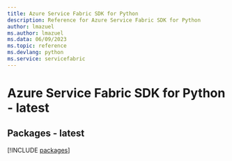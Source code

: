 ```yaml
---
title: Azure Service Fabric SDK for Python
description: Reference for Azure Service Fabric SDK for Python
author: lmazuel
ms.author: lmazuel
ms.data: 06/09/2023
ms.topic: reference
ms.devlang: python
ms.service: servicefabric
---
```

# Azure Service Fabric SDK for Python - latest
## Packages - latest
[!INCLUDE [packages](service-fabric-index.md)]